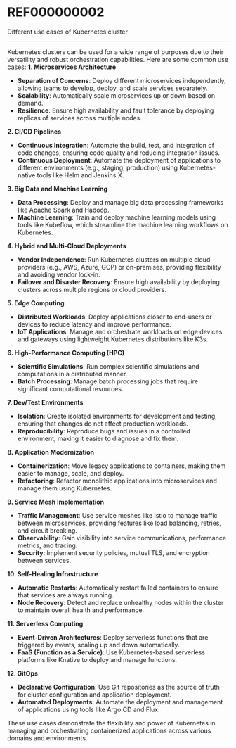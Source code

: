 # REF000000002
Different use cases of Kubernetes cluster

----------

Kubernetes clusters can be used for a wide range of purposes due to their versatility and robust orchestration capabilities. Here are some common use cases:
**1. Microservices Architecture**

- **Separation of Concerns**: Deploy different microservices independently, allowing teams to develop, deploy, and scale services separately.
- **Scalability**: Automatically scale microservices up or down based on demand.
- **Resilience**: Ensure high availability and fault tolerance by deploying replicas of services across multiple nodes.

**2. CI/CD Pipelines**

- **Continuous Integration**: Automate the build, test, and integration of code changes, ensuring code quality and reducing integration issues.
- **Continuous Deployment**: Automate the deployment of applications to different environments (e.g., staging, production) using Kubernetes-native tools like Helm and Jenkins X.

**3. Big Data and Machine Learning**

- **Data Processing**: Deploy and manage big data processing frameworks like Apache Spark and Hadoop.
- **Machine Learning**: Train and deploy machine learning models using tools like Kubeflow, which streamline the machine learning workflows on Kubernetes.

**4. Hybrid and Multi-Cloud Deployments**

- **Vendor Independence**: Run Kubernetes clusters on multiple cloud providers (e.g., AWS, Azure, GCP) or on-premises, providing flexibility and avoiding vendor lock-in.
- **Failover and Disaster Recovery**: Ensure high availability by deploying clusters across multiple regions or cloud providers.

**5. Edge Computing**

- **Distributed Workloads**: Deploy applications closer to end-users or devices to reduce latency and improve performance.
- **IoT Applications**: Manage and orchestrate workloads on edge devices and gateways using lightweight Kubernetes distributions like K3s.

**6. High-Performance Computing (HPC)**

- **Scientific Simulations**: Run complex scientific simulations and computations in a distributed manner.
- **Batch Processing**: Manage batch processing jobs that require significant computational resources.

**7. Dev/Test Environments**

- **Isolation**: Create isolated environments for development and testing, ensuring that changes do not affect production workloads.
- **Reproducibility**: Reproduce bugs and issues in a controlled environment, making it easier to diagnose and fix them.

**8. Application Modernization**

- **Containerization**: Move legacy applications to containers, making them easier to manage, scale, and deploy.
- **Refactoring**: Refactor monolithic applications into microservices and manage them using Kubernetes.

**9. Service Mesh Implementation**

- **Traffic Management**: Use service meshes like Istio to manage traffic between microservices, providing features like load balancing, retries, and circuit breaking.
- **Observability**: Gain visibility into service communications, performance metrics, and tracing.
- **Security**: Implement security policies, mutual TLS, and encryption between services.

**10. Self-Healing Infrastructure**

- **Automatic Restarts**: Automatically restart failed containers to ensure that services are always running.
- **Node Recovery**: Detect and replace unhealthy nodes within the cluster to maintain overall health and performance.

**11. Serverless Computing**

- **Event-Driven Architectures**: Deploy serverless functions that are triggered by events, scaling up and down automatically.
- **FaaS (Function as a Service)**: Use Kubernetes-based serverless platforms like Knative to deploy and manage functions.

**12. GitOps**

- **Declarative Configuration**: Use Git repositories as the source of truth for cluster configuration and application deployment.
- **Automated Deployments**: Automate the deployment and management of applications using tools like Argo CD and Flux.

These use cases demonstrate the flexibility and power of Kubernetes in managing and orchestrating containerized applications across various domains and environments.

